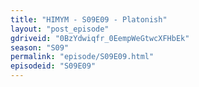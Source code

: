 ```yaml
---
title: "HIMYM - S09E09 - Platonish"
layout: "post_episode"
gdriveid: "0BzYdwiqfr_0EempWeGtwcXFHbEk"
season: "S09"
permalink: "episode/S09E09.html"
episodeid: "S09E09"
---
```

